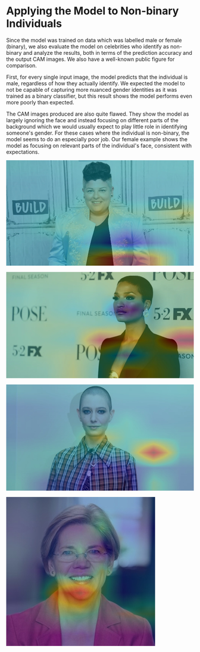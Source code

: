 # Applying the Model to Non-binary Individuals

Since the model was trained on data which was labelled male or female (binary), we also evaluate the model on celebrities who identify as non-binary and analyze the results, both in terms of the prediction accuracy and the output CAM images. We also have a well-known public figure for comparison.

First, for every single input image, the model predicts that the individual is male, regardless of how they actually identify. We expected the model to not be capable of capturing more nuanced gender identities as it was trained as a binary classifier, but this result shows the model performs even more poorly than expected.

The CAM images produced are also quite flawed. They show the model as largely ignoring the face and instead focusing on different parts of the background which we would usually expect to play little role in identifying someone's gender. For these cases where the individual is non-binary, the model seems to do an especially poor job. Our female example shows the model as focusing on relevant parts of the individual's face, consistent with expectations. 

![Non-binary CAM result 1. Model focuses on irrelevant parts of image](./results/1.jpg)

![Non-binary CAM result 6. Model focuses on irrelevant parts of image](./results/6.jpg)

![Non-binary CAM result 8. Model focuses on irrelevant parts of image](./results/8.jpg)

![Non-binary CAM baseline. Model focuses on relevant parts of image](./results/0.jpg)
